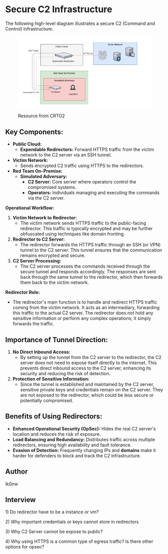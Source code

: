 # Secure C2 Infrastructure

The following high-level diagram illustrates a secure C2 (Command and Control) infrastructure:

<figure><img src="../.gitbook/assets/image.png" alt=""><figcaption><p>Resource from CRTO2</p></figcaption></figure>

## **Key Components:**

* **Public Cloud:**
  * **Expendable Redirectors:** Forward HTTPS traffic from the victim network to the C2 server via an SSH tunnel.
* **Victim Network:**
  * Sends encrypted C2 traffic using HTTPS to the redirectors.
* **Red Team On-Premise:**
  * **Simulated Adversary:**
    * **C2 Server:** Core server where operators control the compromised systems.
    * **Operators:** Individuals managing and executing the commands via the C2 server.

**Operational Workflow:**

1. **Victim Network to Redirector:**
   * The victim network sends HTTPS traffic to the public-facing redirector. This traffic is typically encrypted and may be further obfuscated using techniques like domain fronting.
2. **Redirector to C2 Server:**
   * The redirector forwards the HTTPS traffic through an SSH (or VPN) tunnel to the C2 server. This tunnel ensures that the communication remains encrypted and secure.
3. **C2 Server Processing:**
   * The C2 server processes the commands received through the secure tunnel and responds accordingly. The responses are sent back through the same tunnel to the redirector, which then forwards them back to the victim network.

**Redirector Role:**

* The redirector's main function is to handle and redirect HTTPS traffic coming from the victim network. It acts as an intermediary, forwarding this traffic to the actual C2 server. The redirector does not hold any sensitive information or perform any complex operations; it simply forwards the traffic.

## **Importance of Tunnel Direction:**

1. **No Direct Inbound Access:**
   * By setting up the tunnel from the C2 server to the redirector, the C2 server does not need to expose itself directly to the internet. This prevents direct inbound access to the C2 server, enhancing its security and reducing the risk of detection.
2. **Protection of Sensitive Information:**
   * Since the tunnel is established and maintained by the C2 server, sensitive private keys and credentials remain on the C2 server. They are not exposed to the redirector, which could be less secure or potentially compromised.

## **Benefits of Using Redirectors:**

* **Enhanced Operational Security (OpSec):** Hides the real C2 server's location and reduces the risk of exposure.
* **Load Balancing and Redundancy:** Distributes traffic across multiple redirectors, ensuring high availability and fault tolerance.
* **Evasion of Detection:** Frequently changing IPs and **domains** make it harder for defenders to block and track the C2 infrastructure.

## Author

Ik0nw

## Interview

1\) Do redirector have to be a instance or vm?

2\) Why important credentials or keys cannot store in redirectors

3\) Why C2 Server cannot be expose to public?

4\) Why using HTTPS is a common type of egress traffic? Is there other options for opsec?

